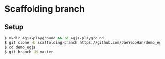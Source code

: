 # Scaffolding branch
## Setup
```bash
$ mkdir egjs-playground && cd egjs-playground 
$ git clone -b scaffolding-branch https://github.com/JaeYeopHan/demo_egjs
$ cd demo_egjs
$ git branch -M master
```
